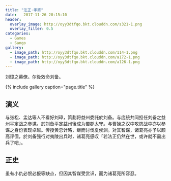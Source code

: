 ```yaml
---
title: "法正·孝直"
date:   2017-11-26 20:15:10
header:
  overlay_image: http://oyy3dtfqo.bkt.clouddn.com/s321-1.png
  overlay_filter: 0.5
categories:
  - Games
  - Sango
gallery:
  - image_path: http://oyy3dtfqo.bkt.clouddn.com/114-1.png
  - image_path: http://oyy3dtfqo.bkt.clouddn.com/a172-1.png
  - image_path: http://oyy3dtfqo.bkt.clouddn.com/a126-1.png
---
```


刘璋之幕僚。尔後效命刘备。

{% include gallery caption="page.title" %}

## 演义

与张松、孟达等人不看好刘璋，策劃将益州委託於刘备。与庞统共同担任刘备之益州平定战之参谋。於刘备平定益州後成为蜀郡太守。与曹操之汉中攻防战中亦以参谋之身份表现卓越。传授黄忠计略，继而讨伐夏侯渊。对其智谋，诸葛亮亦予以颇高评價，於刘备强行对夷陵出兵时，诸葛亮感叹「若法正仍然在世，或许就不需出兵了吧」。

## 正史

虽有小仇必恨必报等缺点，但因其智谋受赏识，而为诸葛亮所容忍。